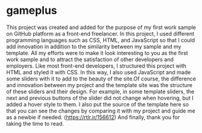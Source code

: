 # gameplus
This project was created and added for the purpose of my first work sample on GitHub platform as a front-end freelancer.
In this project, I used different programming languages ​​such as CSS, HTML, and JavaScript so
 that I could add innovation in addition to the similarity between my sample and my template.
 All my efforts were to make it look interesting to you as the first work sample and to attract the satisfaction of other developers and employers.
 Like most front-end developers, I structured this project with HTML and styled it with CSS.
 In this way, I also used JavaScript and made some sliders with it to add to the beauty of the site.Of course, the difference and innovation between my project and the template site
 was the structure of these sliders and their design.
 For example, in some template sliders, the next and previous buttons of the slider did not change when hovering,
 but I added a hover style to them.
 I also put the source of the template here so that you can see the changes by comparing it with my project
 and guide me as a newbie if needed.
 (https://rtlr.ir/156612)
 And finally, thank you for taking the time to read.
